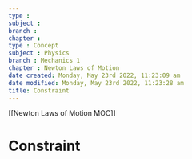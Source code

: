 ```yaml
---
type : 
subject : 
branch :
chapter :
type : Concept
subject : Physics
branch : Mechanics 1
chapter : Newton Laws of Motion
date created: Monday, May 23rd 2022, 11:23:09 am
date modified: Monday, May 23rd 2022, 11:23:28 am
title: Constraint
---
```


[[Newton Laws of Motion MOC]]

# Constraint
